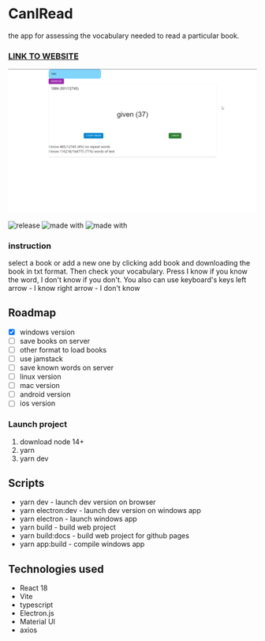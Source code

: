 # CanIRead
the app for assessing the vocabulary needed to read a particular book.
### [LINK TO WEBSITE](https://ahibis.github.io/CanIRead/)
![picture](/github/site.png)

![release](https://img.shields.io/github/realese/ahibis/CanIRead.svg)
![made with](https://img.shields.io/badge/Made%20with-React-1f425f.svg)
![made with](https://img.shields.io/badge/Made%20with-typescript-yellow.svg)
### instruction
select a book or add a new one by clicking add book and downloading the book in txt format. Then check your vocabulary. Press I know if you know the word, I don't know if you don't.
You also can use keyboard's keys 
left arrow - I know
right arrow - I don't know
## Roadmap
- [x] windows version
- [ ] save books on server
- [ ] other format to load books
- [ ] use jamstack
- [ ] save known words on server
- [ ] linux version
- [ ] mac version
- [ ] android version
- [ ] ios version

### Launch project
1. download node 14+
2. yarn
3. yarn dev

## Scripts 
- yarn dev - launch dev version on browser
- yarn electron:dev - launch dev version on windows app 
- yarn electron - launch windows app 
- yarn build - build web project
- yarn build:docs - build web project for github pages
- yarn app:build - compile windows app

## Technologies used 
- React 18
- Vite
- typescript
- Electron.js
- Material UI
- axios
